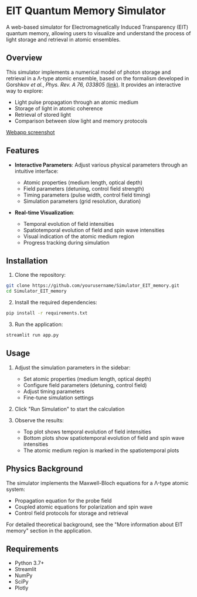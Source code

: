 # EIT Quantum Memory Simulator

A web-based simulator for Electromagnetically Induced Transparency (EIT) quantum memory, allowing users to visualize and understand the process of light storage and retrieval in atomic ensembles.

## Overview

This simulator implements a numerical model of photon storage and retrieval in a Λ-type atomic ensemble, based on the formalism developed in Gorshkov *et al.*, *Phys. Rev. A 76, 033805* [(link)](https://arxiv.org/abs/quant-ph/0612083). It provides an interactive way to explore:

- Light pulse propagation through an atomic medium
- Storage of light in atomic coherence
- Retrieval of stored light
- Comparison between slow light and memory protocols

[Webapp screenshot](Webapp_Screenshot.PNG)

## Features

- **Interactive Parameters**: Adjust various physical parameters through an intuitive interface:
  - Atomic properties (medium length, optical depth)
  - Field parameters (detuning, control field strength)
  - Timing parameters (pulse width, control field timing)
  - Simulation parameters (grid resolution, duration)

- **Real-time Visualization**:
  - Temporal evolution of field intensities
  - Spatiotemporal evolution of field and spin wave intensities
  - Visual indication of the atomic medium region
  - Progress tracking during simulation

## Installation

1. Clone the repository:
```bash
git clone https://github.com/yourusername/Simulator_EIT_memory.git
cd Simulator_EIT_memory
```

2. Install the required dependencies:
```bash
pip install -r requirements.txt
```

3. Run the application:
```bash
streamlit run app.py
```

## Usage

1. Adjust the simulation parameters in the sidebar:
   - Set atomic properties (medium length, optical depth)
   - Configure field parameters (detuning, control field)
   - Adjust timing parameters
   - Fine-tune simulation settings

2. Click "Run Simulation" to start the calculation

3. Observe the results:
   - Top plot shows temporal evolution of field intensities
   - Bottom plots show spatiotemporal evolution of field and spin wave intensities
   - The atomic medium region is marked in the spatiotemporal plots

## Physics Background

The simulator implements the Maxwell-Bloch equations for a Λ-type atomic system:

- Propagation equation for the probe field
- Coupled atomic equations for polarization and spin wave
- Control field protocols for storage and retrieval

For detailed theoretical background, see the "More information about EIT memory" section in the application.

## Requirements

- Python 3.7+
- Streamlit
- NumPy
- SciPy
- Plotly

